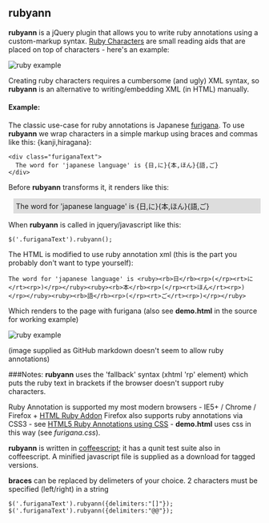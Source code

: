 rubyann
-------

**rubyann** is a jQuery plugin that allows you to write ruby annotations using a custom-markup syntax. [Ruby Characters](http://en.wikipedia.org/wiki/Ruby_character) are small reading aids that are placed on top of characters - here's an example:

![ruby example](http://www.useragentman.com/blog/wp-content/uploads/2010/10/example-IE-with.png)

Creating ruby characters requires a cumbersome (and ugly) XML syntax, so __rubyann__ is an alternative to writing/embedding XML (in HTML) manually.

#### Example:

The classic use-case for ruby annotations is Japanese [furigana](http://en.wikipedia.org/wiki/Furigana). To use __rubyann__ we wrap characters in a simple markup using braces and commas like this: {kanji,hiragana}:

    <div class="furiganaText">
      The word for 'japanese language' is {日,に}{本,ほん}{語,ご}
    </div>

Before __rubyann__ transforms it, it renders like this:

<div style="background-color:#dddddd;padding:5px;margin-left:10px">
The word for 'japanese language' is {日,に}{本,ほん}{語,ご}
</div>

When __rubyann__ is called in jquery/javascript like this:

    $('.furiganaText').rubyann();

The HTML is modified to use ruby annotation xml (this is the part you probably don't want to type yourself):

    The word for 'japanese language' is <ruby><rb>日</rb><rp>(</rp><rt>に</rt><rp>)</rp></ruby><ruby><rb>本</rb><rp>(</rp><rt>ほん</rt><rp>)</rp></ruby><ruby><rb>語</rb><rp>(</rp><rt>ご</rt><rp>)</rp></ruby>

Which renders to the page with furigana (also see __demo.html__ in the source for working example)

![ruby example](http://www.users.on.net/~spurry/images/ruby-example.png)

(image supplied as GitHub markdown doesn't seem to allow ruby annotations)

###Notes:
__rubyann__ uses the 'fallback' syntax (xhtml 'rp' element) which puts the ruby text in brackets if the browser doesn't support ruby characters.

Ruby Annotation is supported my most modern browsers - IE5+ / Chrome / Firefox + [HTML Ruby Addon](https://addons.mozilla.org/en-US/firefox/addon/6812/)
Firefox also supports ruby annotations via CSS3 - see [HTML5 Ruby Annotations using CSS](http://www.useragentman.com/blog/2010/10/29/cross-browser-html5-ruby-annotations-using-css/) - __demo.html__ uses css in this way (see _furigana.css_).

__rubyann__ is written in [coffeescript](http://jashkenas.github.com/coffee-script/); it has a qunit test suite also in coffeescript. A minified javascript file is supplied as a download for tagged versions.

__braces__ can be replaced by delimeters of your choice. 2 characters must be specified (left/right) in a string

    $('.furiganaText').rubyann({delimiters:"[]"});
    $('.furiganaText').rubyann({delimiters:"@@"});
